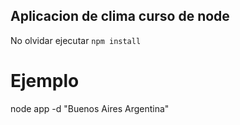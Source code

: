 ## Aplicacion de clima curso de node


No olvidar ejecutar ```npm install```


# Ejemplo 
node app -d "Buenos Aires Argentina" 
